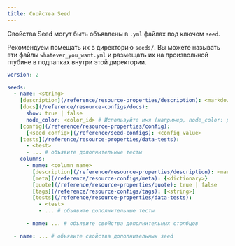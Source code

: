 ```yaml
---
title: Свойства Seed
---
```


Свойства Seed могут быть объявлены в `.yml` файлах под ключом `seed`.

Рекомендуем помещать их в директорию `seeds/`. Вы можете называть эти файлы `whatever_you_want.yml` и размещать их на произвольной глубине в подпапках внутри этой директории.

<File name='seeds/<filename>.yml'>

```yml
version: 2

seeds:
  - name: <string>
    [description](/reference/resource-properties/description): <markdown_string>
    [docs](/reference/resource-configs/docs):
      show: true | false
      node_color: <color_id> # Используйте имя (например, node_color: purple) или шестнадцатеричный код в кавычках (например, node_color: "#cd7f32")
    [config](/reference/resource-properties/config):
      [<seed_config>](/reference/seed-configs): <config_value>
    [tests](/reference/resource-properties/data-tests):
      - <test>
      - ... # объявите дополнительные тесты
    columns:
      - name: <column name>
        [description](/reference/resource-properties/description): <markdown_string>
        [meta](/reference/resource-configs/meta): {<dictionary>}
        [quote](/reference/resource-properties/quote): true | false
        [tags](/reference/resource-configs/tags): [<string>]
        [tests](/reference/resource-properties/data-tests):
          - <test>
          - ... # объявите дополнительные тесты

      - name: ... # объявите свойства дополнительных столбцов

  - name: ... # объявите свойства дополнительных seed
```
</File>
